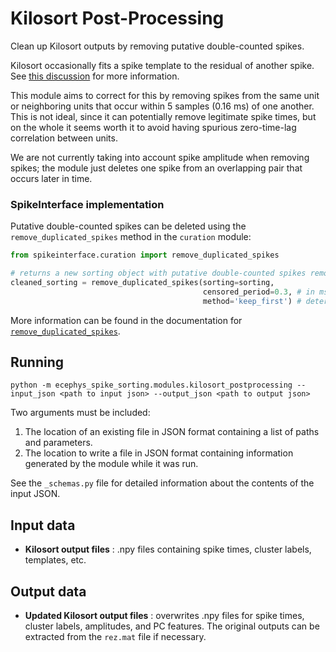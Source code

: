 # Kilosort Post-Processing

Clean up Kilosort outputs by removing putative double-counted spikes.

Kilosort occasionally fits a spike template to the residual of another spike. See [this discussion](https://github.com/MouseLand/Kilosort2/issues/29) for more information.

This module aims to correct for this by removing spikes from the same unit or neighboring units that occur within 5 samples (0.16 ms) of one another. This is not ideal, since it can potentially remove legitimate spike times, but on the whole it seems worth it to avoid having spurious zero-time-lag correlation between units.

We are not currently taking into account spike amplitude when removing spikes; the module just deletes one spike from an overlapping pair that occurs later in time.

### SpikeInterface implementation

Putative double-counted spikes can be deleted using the `remove_duplicated_spikes` method in the `curation` module:

```python
from spikeinterface.curation import remove_duplicated_spikes

# returns a new sorting object with putative double-counted spikes removed
cleaned_sorting = remove_duplicated_spikes(sorting=sorting, 
                                           censored_period=0.3, # in ms
                                           method='keep_first') # determines which spike to remove

```

More information can be found in the documentation for [`remove_duplicated_spikes`](https://spikeinterface.readthedocs.io/en/latest/api.html#spikeinterface.curation.remove_duplicated_spikes).

## Running

```
python -m ecephys_spike_sorting.modules.kilosort_postprocessing --input_json <path to input json> --output_json <path to output json>
```
Two arguments must be included:
1. The location of an existing file in JSON format containing a list of paths and parameters.
2. The location to write a file in JSON format containing information generated by the module while it was run.

See the `_schemas.py` file for detailed information about the contents of the input JSON.

## Input data

- **Kilosort output files** : .npy files containing spike times, cluster labels, templates, etc.

## Output data

- **Updated Kilosort output files** : overwrites .npy files for spike times, cluster labels, amplitudes, and PC features. The original outputs can be extracted from the `rez.mat` file if necessary.